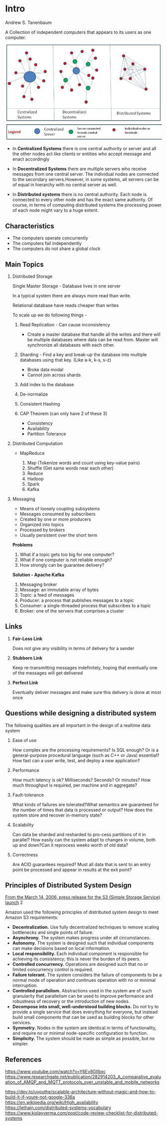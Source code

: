 # Intro

Andrew S. Tanenbaum

A Collection of independent computers that appears to its users as one computer.

![image](../../media/Intro-ds-image1.jpg)

- In **Centralized Systems** there is one central authority or server and all the other nodes act like clients or entities who accept message and enact accordingly

- In **Decentralized Systems** there are multiple servers who receive messages from one central server. The individual nodes are connected to the secondary servers.However, in some systems, all servers can be of equal in hierarchy with no central server as well.
- In **Distributed systems** there is no central authority. Each node is connected to every other node and has the exact same authority. Of course, in terms of computing distributed systems the processing power of each node might vary to a huge extent.

## Characteristics

- The computers operate concurrently
- The computers fail independently
- The computers do not share a global clock

## Main Topics

1. Distributed Storage

   Single Master Storage - Database lives in one server

   In a typical system there are always more read than write.

   Relational database have reads cheaper than writes

   To scale up we do following things -

   1. Read Replication - Can cause inconsistency

      - Create a master database that handle all the writes and there will be multiple databases where data can be read from. Master will synchronize all databases with each other.

   2. Sharding - Find a key and break-up the database into multiple databases using that key. (Like a-k, k-s, s-z)

      - Broke data modal
      - Cannot join across shards

   3. Add index to the database
   4. De-normalize
   5. Consistent Hashing
   6. CAP Theorem (can only have 2 of these 3)

      - Consistency
      - Availability
      - Partition Tolerance

2. Distributed Computation
   - MapReduce

     1. Map (Tokenize words and count using key-value pairs)
     2. Shuffle (Get same words near each other)
     3. Reduce
     4. Hadoop
     5. Spark
     6. Kafka

3. Messaging

   - Means of loosely coupling subsystems
   - Messages consumed by subscribers
   - Created by one or more producers
   - Organized into topics
   - Processed by brokers
   - Usually persistent over the short term

   **Problems**

   1. What if a topic gets too big for one computer?
   2. What if one computer is not reliable enough?
   3. How strongly can be guarantee delivery?

   **Solution - Apache Kafka**

   1. Messaging broker
   2. Message: an immutable array of bytes
   3. Topic: a feed of messages
   4. Producer: a process that publishes messages to a topic
   5. Consumer: a single-threaded process that subscribes to a topic
   6. Broker: one of the servers that comprises a cluster

## Links

1. **Fair-Loss Link**

   Does not give any visibility in terms of delivery for a sender

2. **Stubborn Link**

   Keep re-transmitting messages indefinitely, hoping that eventually one of the messages will get delivered

3. **Perfect Link**

   Eventually deliver messages and make sure this delivery is done at most once

## Questions while designing a distributed system

The following qualities are all important in the design of a realtime data system

1. Ease of use

   How complex are the processing requirements? Is SQL enough? Or is a general-purpose procedural language (such as C++ or Java) essential? How fast can a user write, test, and deploy a new application?

2. Performance

   How much latency is ok? Milliseconds? Seconds? Or minutes? How much throughput is required, per machine and in aggregate?

3. Fault-tolerance

   What kinds of failures are tolerated?What semantics are guaranteed for the number of times that data is processed or output? How does the system store and recover in-memory state?

4. Scalability

   Can data be sharded and resharded to pro-cess partitions of it in parallel? How easily can the system adapt to changes in volume, both up and down?Can it reprocess weeks worth of old data?

5. Correctness

   Are ACID guarantees required? Must all data that is sent to an entry point be processed and appear in results at the exit point?

## Principles of Distributed System Design

[From the March 14, 2006, press release for the S3 (Simple Storage Service) launch](https://press.aboutamazon.com/news-releases/news-release-details/amazon-web-services-launches-amazon-s3-simple-storage-service) 2

Amazon used the following principles of distributed system design to meet Amazon S3 requirements:

- **Decentralization.** Use fully decentralized techniques to remove scaling bottlenecks and single points of failure.
- **Asynchrony.** The system makes progress under all circumstances.
- **Autonomy.** The system is designed such that individual components can make decisions based on local information.
- **Local responsibility.** Each individual component is responsible for achieving its consistency; this is never the burden of its peers.
- **Controlled concurrency.** Operations are designed such that no or limited concurrency control is required.
- **Failure tolerant.** The system considers the failure of components to be a normal mode of operation and continues operation with no or minimal interruption.
- **Controlled parallelism.** Abstractions used in the system are of such granularity that parallelism can be used to improve performance and robustness of recovery or the introduction of new nodes.
- **Decompose into small, well-understood building blocks.** Do not try to provide a single service that does everything for everyone, but instead build small components that can be used as building blocks for other services.
- **Symmetry.** Nodes in the system are identical in terms of functionality, and require no or minimal node-specific configuration to function.
- **Simplicity.** The system should be made as simple as possible, but no simpler.

## References

<https://www.youtube.com/watch?v=Y6Ev8GIlbxc>
<https://www.researchgate.net/publication/282914203_A_comparative_evaluation_of_AMQP_and_MQTT_protocols_over_unstable_and_mobile_networks>

<https://dev.to/uyouthe/scalable-architecture-without-magic-and-how-to-build-it-if-youre-not-google-336a>
<https://en.wikipedia.org/wiki/High_availability>
<https://lethain.com/distributed-systems-vocabulary>
<https://www.kislayverma.com/post/code-review-checklist-for-distributed-systems>
